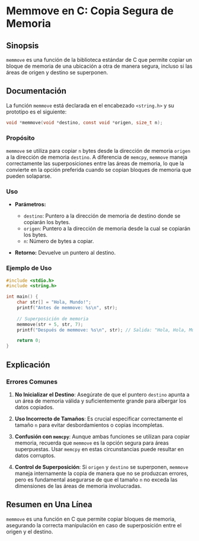 <!--
Meta Description: # Memmove en C: Copia Segura de Memoria ## Sinopsis `memmove` es una función de la biblioteca estándar de C que permite copiar un bloque de memoria de...
Meta Keywords: memoria, memmove, destino, que, origen
-->

# Memmove en C: Copia Segura de Memoria

## Sinopsis
`memmove` es una función de la biblioteca estándar de C que permite copiar un bloque de memoria de una ubicación a otra de manera segura, incluso si las áreas de origen y destino se superponen.

## Documentación
La función `memmove` está declarada en el encabezado `<string.h>` y su prototipo es el siguiente:

```c
void *memmove(void *destino, const void *origen, size_t n);
```

### Propósito
`memmove` se utiliza para copiar `n` bytes desde la dirección de memoria `origen` a la dirección de memoria `destino`. A diferencia de `memcpy`, `memmove` maneja correctamente las superposiciones entre las áreas de memoria, lo que la convierte en la opción preferida cuando se copian bloques de memoria que pueden solaparse.

### Uso
- **Parámetros:**
  - `destino`: Puntero a la dirección de memoria de destino donde se copiarán los bytes.
  - `origen`: Puntero a la dirección de memoria desde la cual se copiarán los bytes.
  - `n`: Número de bytes a copiar.

- **Retorno:** Devuelve un puntero al destino.

### Ejemplo de Uso
```c
#include <stdio.h>
#include <string.h>

int main() {
    char str[] = "Hola, Mundo!";
    printf("Antes de memmove: %s\n", str);
    
    // Superposición de memoria
    memmove(str + 5, str, 7);
    printf("Después de memmove: %s\n", str); // Salida: "Hola, Hola, Mundo!"

    return 0;
}
```

## Explicación
### Errores Comunes
1. **No Inicializar el Destino**: Asegúrate de que el puntero `destino` apunta a un área de memoria válida y suficientemente grande para albergar los datos copiados.
   
2. **Uso Incorrecto de Tamaños**: Es crucial especificar correctamente el tamaño `n` para evitar desbordamientos o copias incompletas.

3. **Confusión con `memcpy`**: Aunque ambas funciones se utilizan para copiar memoria, recuerda que `memmove` es la opción segura para áreas superpuestas. Usar `memcpy` en estas circunstancias puede resultar en datos corruptos.

4. **Control de Superposición**: Si `origen` y `destino` se superponen, `memmove` maneja internamente la copia de manera que no se produzcan errores, pero es fundamental asegurarse de que el tamaño `n` no exceda las dimensiones de las áreas de memoria involucradas.

## Resumen en Una Línea
`memmove` es una función en C que permite copiar bloques de memoria, asegurando la correcta manipulación en caso de superposición entre el origen y el destino.